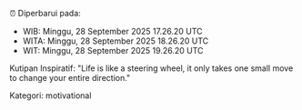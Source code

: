 ⏰ Diperbarui pada:
- WIB: Minggu, 28 September 2025 17.26.20 UTC
- WITA: Minggu, 28 September 2025 18.26.20 UTC
- WIT: Minggu, 28 September 2025 19.26.20 UTC

Kutipan Inspiratif:
"Life is like a steering wheel, it only takes one small move to change your entire direction."


Kategori: motivational

